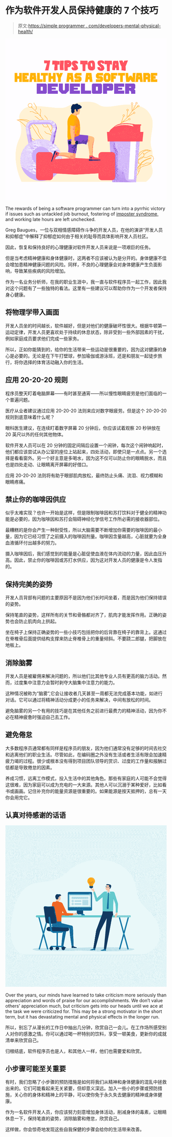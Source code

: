 # 作为软件开发人员保持健康的 7 个技巧

> 原文:[https://simple programmer . com/developers-mental-physical-health/](https://simpleprogrammer.com/developers-mental-physical-health/)

![](img/9a47dbb0ac0d9c95ed5abcaf168e25e7.png)

The rewards of being a software programmer can turn into a pyrrhic victory if issues such as untackled job burnout, fostering of [imposter syndrome,](https://simpleprogrammer.com/programmer-impostor-syndrome/) and working late hours are left unchecked.

Greg Baugues，一位与双相情感障碍作斗争的开发人员，在他的演讲“开发人员和抑郁症”中解释了抑郁症如何由于相关的耻辱而具体影响开发人员社区。

因此，恢复和保持良好的心理健康对软件开发人员来说是一项艰巨的任务。

但是当考虑精神健康和身体健康时，这两者不应该被认为是分开的。身体健康不佳会增加患精神健康问题的风险。同样，不良的心理健康会对身体健康产生负面影响，导致某些疾病的风险增加。

作为一名业务分析师，在我的职业生涯中，我一直与软件程序员一起工作，因此我对这个问题有了一些独特的看法。这里有一些建议可以帮助你作为一个开发者保持身心健康。

## 将物理学带入画面

开发人员坐的时间越长，软件越好，但是对他们的健康破坏性很大。根据牛顿第一运动定律，开发人员更喜欢处于持续的休息状态，除非受到一些外部因素的干扰，例如家庭成员要求他们完成一些家务。

所以，正如你能猜到的，给你的生活带来一些运动是很重要的，因为这对健康的身心是必要的。无论是在下午打壁球，参加瑜伽或游泳班，还是和朋友一起徒步旅行，将你选择的体育活动融入你的生活。

## 应用 20-20-20 规则

程序员整天盯着电脑屏幕——有时甚至通宵——所以慢性眼睛疲劳是他们面临的一个普遍问题。

医疗从业者建议通过应用 20-20-20 法则来应对数字眼疲劳。但是这个 20-20-20 规则到底意味着什么呢？

眼科医生建议，在连续盯着数字屏幕 20 分钟后，你应该试着观察 20 秒钟放在 20 英尺以外的任何其他物体。

软件开发人员可以在 20 分钟的固定间隔后设置一个闹钟，每次这个闹钟响起时，他们都应该尝试从办公室的座位上站起来，四处活动，即使只是一点点。另一个选择是看看窗外。另一个好主意是多喝水，因为这不仅可以防止你的眼睛脱水，而且也是四处走动、让眼睛离开屏幕的好借口。

应用 20-20-20 法则将有助于眼部肌肉放松，最终防止头痛、流泪、视力模糊和眼睛疼痛。

## 禁止你的咖啡因供应

似乎太难实现？也许一开始是这样，但是限制咖啡因和苏打饮料对于健全的精神功能是必要的，因为咖啡因和苏打会阻碍神经化学信号工作所必需的接收器部位。

最糟糕的是你会产生一种耐受性，所以大脑需要不断增加你需要的咖啡因的最小量，因为它已经习惯了之前摄入的咖啡因剂量。咖啡因含量越高，心脏就要为全身血液循环付出越多的努力。

摄入咖啡因后，我们感觉到的能量是心脏促使血液在体内流动的力量，因此血压升高。因此，禁止你的咖啡因或苏打水供应，因为这对开发人员的健康是令人发指的。

## 保持完美的姿势

开发人员背部有问题的主要原因不是因为他们长时间坐着，而是因为他们保持错误的姿势。

保持笔直的姿势，这样所有的关节和骨骼都对齐了，肌肉才能发挥作用。正确的姿势也会防止肌肉向上拱起。

坐在椅子上保持正确姿势的一些小技巧包括把你的后背靠在椅子的靠背上。这通过在脊椎骨后面提供结构支撑来防止脊椎骨上的重量倾斜。不要跷二郎腿，把脚放在地板上。

## 消除脑雾

开发人员是被雇佣来解决问题的，所以他们比其他专业人员有更高的脑力活动。然而，过度集中注意力会暂时剥夺大脑集中注意力的能力。

这种情况被称为“脑雾”,它会让接收者几天甚至一周都无法完成基本功能，如进行对话。它可以通过将精神活动分成更小的任务来解决，中间有放松的时间。

避免脑雾的另一个有用的技巧是在其他任务之前进行最费力的精神活动，因为你不必在精神疲惫时强迫自己去工作。

## 避免倦怠

大多数程序员通常都有同样是程序员的朋友，因为他们通常没有足够的时间去社交和逃离他们的职业生活。尽管如此，在编码圈之外没有生活或者生活有限会加速精疲力竭的过程。很少或根本没有得到项目团队领导的赏识、过度的工作量和报酬过低都是导致倦怠的因素。

养成习惯，远离工作模式，投入生活中的其他角色。那些有家庭的人可能不会觉得这很难，因为家庭可以成为充电的一大来源。其他人可以沉溺于某种爱好，比如看书或画画。记住补充你的能量资源是很重要的。如果能源是按天抵押的，总有一天你会用完它。

## 认真对待感谢的话语

![](img/5ed796f55c00aaa69d96eaa2e8a0391a.png)

Over the years, our minds have learned to take criticism more seriously than appreciation and words of praise for our accomplishments. We don’t value others’ appreciation much, but criticism gets into our heads until we ace at the task we were criticized for. This may be a strong motivator in the short term, but it has devastating mental and physical effects in the longer run.

所以，别忘了从漫长的工作日中抽出几分钟，欣赏自己一会儿。在工作场所感受别人对你的感激之情。你可以通过喝一杯特别的饮料，享受一顿美食，更新你的成就清单来欣赏自己。

归根结底，软件程序员也是人，和其他人一样，他们也需要爱和欣赏。

## 小步骤可能至关重要

有时，我们忽略了小步骤的预防措施是如何将我们从精神和身体健康的混乱中拯救出来的。它们可能看起来无关紧要，但却意义深远。加入一些小的步骤或预防措施，关心你的身体和精神上的平静，可以使你免于永久失去健康的精神或身体健康。

作为一名软件开发人员，你应该努力刻意增加身体活动，削减身体的毒素，让眼睛休息一下，保持笔直的姿势，消除脑雾和倦怠，欣赏自己。

这样做，你会惊奇地发现这些自我保健的步骤会给你的生活带来改善。